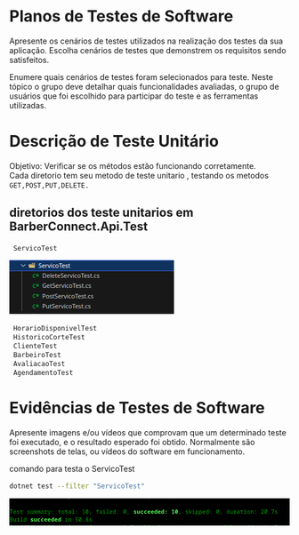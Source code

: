 # Planos de Testes de Software

Apresente os cenários de testes utilizados na realização dos testes da sua aplicação. Escolha cenários de testes que demonstrem os requisitos sendo satisfeitos.

Enumere quais cenários de testes foram selecionados para teste. Neste tópico o grupo deve detalhar quais funcionalidades avaliadas, o grupo de usuários que foi escolhido para participar do teste e as ferramentas utilizadas.

# Descrição de Teste Unitário
 Objetivo:
 Verificar se os métodos estão funcionando corretamente.<br>
 Cada diretorio tem seu metodo de teste unitario , testando os metodos ```GET,POST,PUT,DELETE.```

## diretorios dos teste unitarios  em BarberConnect.Api.Test
```
 ServicoTest
```
<img src="img/servicoTest.png" >

```
 HorarioDisponivelTest
 HistoricoCorteTest
 ClienteTest 
 BarbeiroTest 
 AvaliacaoTest
 AgendamentoTest
```

# Evidências de Testes de Software

Apresente imagens e/ou vídeos que comprovam que um determinado teste foi executado, e o resultado esperado foi obtido. Normalmente são screenshots de telas, ou vídeos do software em funcionamento.

comando para testa o ServicoTest
```bash
dotnet test --filter "ServicoTest"
```

<img src="img/evServicoTest.png" >
